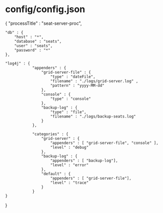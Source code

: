 # config/config.json

{
    "processTitle" : "seat-server-proc",

    "db" : {
        "host" : "*",
        "database" : "seats",
        "user" : "seats",
        "password" : "*"
    },

    "log4j" : { 
                "appenders" : { 
                    "grid-server-file" : { 
                        "type" : "dateFile", 
                        "filename" : "./logs/grid-server.log" ,
                        "pattern" : "yyyy-MM-dd"
                    },
                    "console" : {
                        "type" : "console"
                    },
                    "backup-log" : {
                        "type" : "file",
                        "filename" : "./logs/backup-seats.log"
                    }
                },

                "categories" : { 
                    "grid-server" : {
                        "appenders" : [ "grid-server-file", "console" ],
                        "level" : "debug" 
                    },
                    "backup-log" : {
                        "appenders" : [ "backup-log"],
                        "level" : "error"
                    },
                    "default" : {
                        "appenders" : [ "grid-server-file"],
                        "level" : "trace"
                    }
                }
    }
}